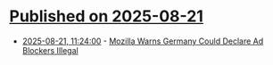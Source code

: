 # [Published on 2025-08-21](index.md)

* [2025-08-21, 11:24:00](https://soylentnews.org/article.pl?sid=25/08/20/1736217&from=rss) - [Mozilla Warns Germany Could Declare Ad Blockers Illegal](https://soylentnews.org/article.pl?sid=25/08/20/1736217&from=rss)
